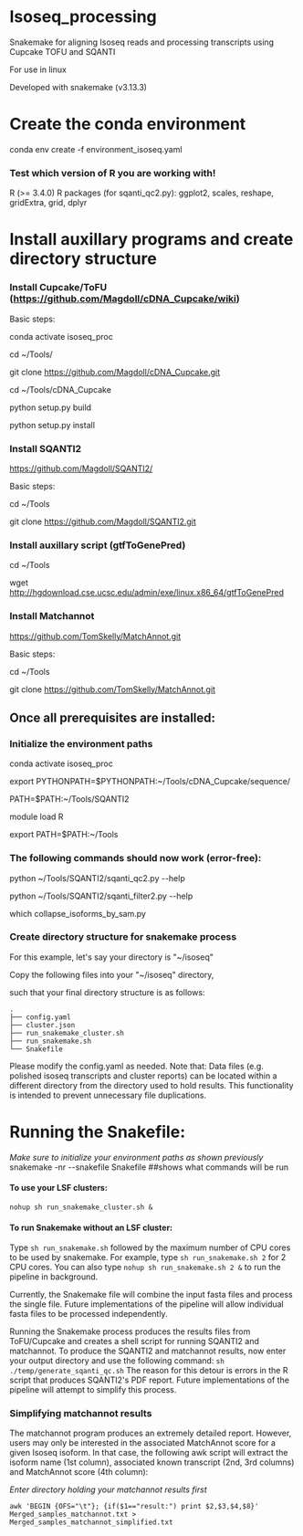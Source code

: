 # Isoseq_processing
Snakemake for aligning Isoseq reads and processing transcripts using Cupcake TOFU and SQANTI

For use in linux

Developed with snakemake (v3.13.3)

# Create the conda environment 
conda env create -f environment_isoseq.yaml

### Test which version of R you are working with!
R (>= 3.4.0)
R packages (for sqanti_qc2.py): ggplot2, scales, reshape, gridExtra, grid, dplyr

# Install auxillary programs and create directory structure
### Install Cupcake/ToFU (https://github.com/Magdoll/cDNA_Cupcake/wiki)
Basic steps:

conda activate isoseq_proc

cd ~/Tools/

git clone https://github.com/Magdoll/cDNA_Cupcake.git

cd ~/Tools/cDNA_Cupcake

python setup.py build

python setup.py install


### Install SQANTI2
https://github.com/Magdoll/SQANTI2/

Basic steps:

cd \~/Tools

git clone https://github.com/Magdoll/SQANTI2.git


### Install auxillary script (gtfToGenePred)
cd \~/Tools

wget http://hgdownload.cse.ucsc.edu/admin/exe/linux.x86_64/gtfToGenePred


### Install Matchannot
https://github.com/TomSkelly/MatchAnnot.git

Basic steps:

cd \~/Tools

git clone https://github.com/TomSkelly/MatchAnnot.git


## Once all prerequisites are installed:
### Initialize the environment paths
conda activate isoseq_proc

export PYTHONPATH=$PYTHONPATH:~/Tools/cDNA_Cupcake/sequence/

PATH=$PATH:~/Tools/SQANTI2

module load R

export PATH=$PATH:\~/Tools


### The following commands should now work (error-free):
python ~/Tools/SQANTI2/sqanti_qc2.py --help

python ~/Tools/SQANTI2/sqanti_filter2.py --help

which collapse_isoforms_by_sam.py

### Create directory structure for snakemake process
For this example, let's say your directory is "\~/isoseq"

Copy the following files into your "\~/isoseq" directory,

such that your final directory structure is as follows:

```
.
├── config.yaml
├── cluster.json
├── run_snakemake_cluster.sh
├── run_snakemake.sh
└── Snakefile
```
Please modify the config.yaml as needed. Note that: 
Data files (e.g. polished isoseq transcripts and cluster reports) can be 
located within a different directory from the directory used to hold results.
This functionality is intended to prevent unnecessary file duplications.

# Running the Snakefile:
_Make sure to initialize your environment paths as shown previously_
snakemake -nr --snakefile Snakefile ##shows what commands will be run

#### To use your LSF clusters:
```nohup sh run_snakemake_cluster.sh &```

#### To run Snakemake without an LSF cluster:
Type ```sh run_snakemake.sh``` followed by the maximum number of CPU cores to be
used by snakemake. For example, type ```sh run_snakemake.sh 2``` for 2 CPU cores. 
You can also type ```nohup sh run_snakemake.sh 2 &``` to run the pipeline in background.

Currently, the Snakemake file will combine the input fasta files and process the
single file. Future implementations of the pipeline will allow individual fasta 
files to be processed independently.

Running the Snakemake process produces the results files from ToFU/Cupcake and 
creates a shell script for running SQANTI2 and matchannot. To produce the SQANTI2 
and matchannot results, now enter your output directory 
and use the following command:
``` sh ./temp/generate_sqanti_qc.sh ``` 
The reason for this detour is errors in the R script that produces SQANTI2's PDF 
report. Future implementations of the pipeline will attempt to simplify this 
process. 

### Simplifying matchannot results
The matchannot program produces an extremely detailed report. However, users may
only be interested in the associated MatchAnnot score for a given Isoseq isoform.
In that case, the following awk script will extract the isoform name (1st column), 
associated known transcript (2nd, 3rd columns) and MatchAnnot score (4th column):

_Enter directory holding your matchannot results first_

```awk 'BEGIN {OFS="\t"}; {if($1=="result:") print $2,$3,$4,$8}' Merged_samples_matchannot.txt > Merged_samples_matchannot_simplified.txt```
